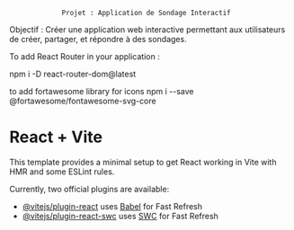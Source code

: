 
                 Projet : Application de Sondage Interactif
Objectif : Créer une application web interactive permettant aux utilisateurs de créer, partager, et
répondre à des sondages.

To add React Router in your application :

npm i -D react-router-dom@latest

to add fortawesome library for icons
npm i --save @fortawesome/fontawesome-svg-core

# React + Vite

This template provides a minimal setup to get React working in Vite with HMR and some ESLint rules.

Currently, two official plugins are available:

- [@vitejs/plugin-react](https://github.com/vitejs/vite-plugin-react/blob/main/packages/plugin-react/README.md) uses [Babel](https://babeljs.io/) for Fast Refresh
- [@vitejs/plugin-react-swc](https://github.com/vitejs/vite-plugin-react-swc) uses [SWC](https://swc.rs/) for Fast Refresh
